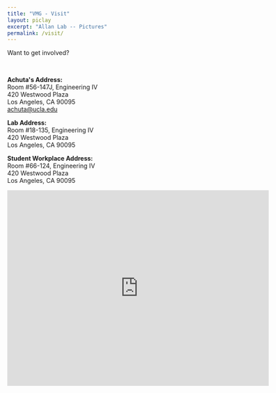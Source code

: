 ```yaml
---
title: "VMG - Visit"
layout: piclay
excerpt: "Allan Lab -- Pictures"
permalink: /visit/
---
```


<div class="row">
<div class="col-md-4">
  <p class="heading">Want to get involved?</p> 
  <br>
  <p class="body">
    <span span style="font-weight:bold">Achuta's Address:</span><br \>
    Room #56-147J, Engineering IV<br />
    420 Westwood Plaza<br />
    Los Angeles, CA 90095<br />
    <a href="mailto:achuta@ucla.edu">achuta@ucla.edu</a>
  </p>
  <p class="body">
    <span span style="font-weight:bold">Lab Address:</span><br \>
    Room #18-135, Engineering IV<br />
    420 Westwood Plaza<br />
    Los Angeles, CA 90095
  </p>
  <p class="body">
    <span span style="font-weight:bold">Student Workplace Address:</span><br \>
    Room #66-124, Engineering IV<br />
    420 Westwood Plaza<br />
    Los Angeles, CA 90095
  </p>
</div>

<div class="col-md-6 offset-md-2 map-responsive">
		    <iframe src="https://www.google.com/maps/embed?pb=!1m18!1m12!1m3!1d3990.8596314730903!2d-118.44603883944255!3d34.06951328311835!2m3!1f0!2f0!3f0!3m2!1i1024!2i768!4f13.1!3m3!1m2!1s0x80c2bc86217ff063%3A0x99d385184985fc0!2sEngineering+IV!5e0!3m2!1sen!2sus!4v1534269519510" 
    width="600" height="450" frameborder="0" style="border:0" allowfullscreen></iframe>
</div>
